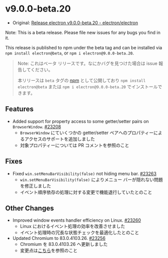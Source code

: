 # v9.0.0-beta.20

- Original: [Release electron v9.0.0-beta.20 - electron/electron](https://github.com/electron/electron/releases/tag/v9.0.0-beta.20)

Note: This is a beta release. Please file new issues for any bugs you find in it.

This release is published to npm under the beta tag and can be installed via `npm install electron@beta`, or `npm i electron@9.0.0-beta.20`.

> Note: これはベータ リリースです。なにかバグを見つけた場合は issue 報告してください。
>
> 本リリースは `beta` タグの [npm](https://www.npmjs.com/package/electron) として公開しており `npm install electron@beta` または `npm i electron@9.0.0-beta.20` でインストールできます。

## Features

- Added support for property access to some getter/setter pairs on `BrowserWindow`. [#23208](https://github.com/electron/electron/pull/23208)
  - `BrowserWindow` にていくつかの getter/setter ペアへのプロパティーによるアクセスのサポートを追加しました
  - 対象プロパティーについては PR コメントを参照のこと

## Fixes

- Fixed `win.setMenuBarVisibility(false)` not hiding menu bar. [#23263](https://github.com/electron/electron/pull/23263)
  - `win.setMenuBarVisibility(false)` によりメニュー バーが隠れない問題を修正しました
  - イベント順序依存の処理に対する変更で機能退行していたとのこと

## Other Changes

- Improved window events handler efficiency on Linux. [#23260](https://github.com/electron/electron/pull/23260)
  - Linux におけるイベント処理の効率を改善させました
  - イベント処理時の冗長な状態チェックを最適化したとのこと
- Updated Chromium to 83.0.4103.26. [#23256](https://github.com/electron/electron/pull/23256)
  - Chromium を 83.0.4103.26 へ更新しました
  - 変更点は[こちら](https://chromium.googlesource.com/chromium/src/+log/83.0.4103.24..83.0.4103.26?n=10000&pretty=fuller)を参照のこと
